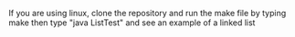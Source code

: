 If you are using linux, clone the repository and run the make file by typing make then type "java ListTest" and see an example of a linked list
